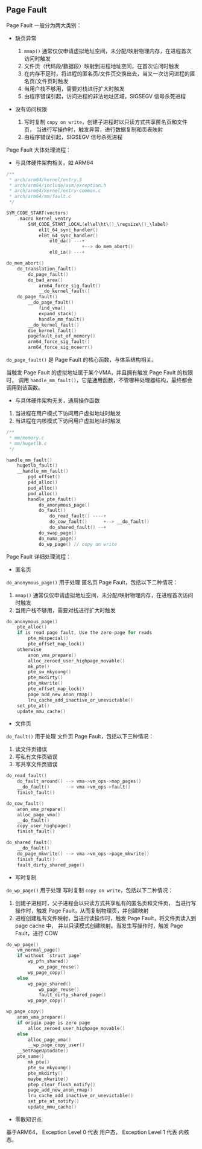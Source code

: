 ## Page Fault

Page Fault 一般分为两大类别：

* 缺页异常
    1. `mmap()` 通常仅仅申请虚拟地址空间，未分配/映射物理内存，在进程首次访问时触发
    2. 文件页（代码段/数据段）映射到进程地址空间，在首次访问时触发
    3. 在内存不足时，将进程的匿名页/文件页交换出去，当又一次访问进程的匿名页/文件页时触发
    4. 当用户栈不够用，需要对栈进行扩大时触发
    5. 由程序错误引起，访问进程的非法地址区域，SIGSEGV 信号杀死进程

* 没有访问权限
    1. 写时复制 `copy on write`，创建子进程时以只读方式共享匿名页和文件页，
    当进行写操作时，触发异常，进行数据复制和页表映射
    2. 由程序错误引起，SIGSEGV 信号杀死进程

Page Fault 大体处理流程：

* 与具体硬件架构相关，如 ARM64

```c
/**
 * arch/arm64/kernel/entry.S
 * arch/arm64/include/asm/exception.h
 * arch/arm64/kernel/entry-common.c
 * arch/arm64/mm/fault.c
 */

SYM_CODE_START(vectors)
    .macro kernel_ventry
        SYM_CODE_START_LOCAL(el\el\ht\()_\regsize\()_\label)
            el1t_64_sync_handler()
            el0t_64_sync_handler()
                el0_da() ---+
                            +--> do_mem_abort()
                el0_ia() ---+

do_mem_abort()
    do_translation_fault()
        do_page_fault()
        do_bad_area()
            arm64_force_sig_fault()
            __do_kernel_fault()
    do_page_fault()
        __do_page_fault()
            find_vma()
            expand_stack()
            handle_mm_fault()
        __do_kernel_fault()
        die_kernel_fault()
        pagefault_out_of_memory()
        arm64_force_sig_fault()
        arm64_force_sig_mceerr()
```

`do_page_fault()` 是 Page Fault 的核心函数，与体系结构相关。

当触发 Page Fault 的虚拟地址属于某个VMA，并且拥有触发 Page Fault 的权限时，
调用 `handle_mm_fault()`，它是通用函数，不管哪种处理器结构，最终都会调用到该函数。

* 与具体硬件架构无关，通用操作函数

1. 当进程在用户模式下访问用户虚拟地址时触发
2. 当进程在内核模式下访问用户虚拟地址时触发

```c
/**
 * mm/memory.c
 * mm/hugetlb.c
 */

handle_mm_fault()
    hugetlb_fault()
    __handle_mm_fault()
        pgd_offset()
        p4d_alloc()
        pud_alloc()
        pmd_alloc()
        handle_pte_fault()
            do_anonymous_page()
            do_fault()
                do_read_fault() ----+
                do_cow_fault()      +--> __do_fault()
                do_shared_fault() --+
            do_swap_page()
            do_numa_page()
            do_wp_page() // copy on write
```

Page Fault 详细处理流程：

* 匿名页

`do_anonymous_page()` 用于处理 匿名页 Page Fault，包括以下二种情况：

1. `mmap()` 通常仅仅申请虚拟地址空间，未分配/映射物理内存，在进程首次访问时触发
2. 当用户栈不够用，需要对栈进行扩大时触发

```c
do_anonymous_page()
    pte_alloc()
    if is read page fault, Use the zero-page for reads
        pte_mkspecial()
        pte_offset_map_lock()
    otherwise
        anon_vma_prepare()
        alloc_zeroed_user_highpage_movable()
        mk_pte()
        pte_sw_mkyoung()
        pte_mkdirty()
        pte_mkwrite()
        pte_offset_map_lock()
        page_add_new_anon_rmap()
        lru_cache_add_inactive_or_unevictable()
    set_pte_at()
    update_mmu_cache()
```

* 文件页

`do_fault()` 用于处理 文件页 Page Fault，包括以下三种情况：

1. 读文件页错误
2. 写私有文件页错误
3. 写共享文件页错误

```c
do_read_fault()
    do_fault_around() --> vma->vm_ops->map_pages()
    __do_fault()      --> vma->vm_ops->fault()
    finish_fault()

do_cow_fault()
    anon_vma_prepare()
    alloc_page_vma()
    __do_fault()
    copy_user_highpage()
    finish_fault()

do_shared_fault()
    __do_fault()
    do_page_mkwrite() --> vma->vm_ops->page_mkwrite()
    finish_fault()
    fault_dirty_shared_page()
```

* 写时复制

`do_wp_page()` 用于处理 写时复制 `copy on write`，包括以下二种情况：

1. 创建子进程时，父子进程会以只读方式共享私有的匿名页和文件页，
当进行写操作时，触发 Page Fault，从而复制物理页，并创建映射
2. 进程创建私有文件映射，当进行读操作时，触发 Page Fault，将文件页读入到 page cache 中，
并以只读模式创建映射。当发生写操作时，触发 Page Fault，进行 COW

```c
do_wp_page()
    vm_normal_page()
    if without `struct page`
        wp_pfn_shared()
            wp_page_reuse()
        wp_page_copy()
    else
        wp_page_shared()
            wp_page_reuse()
            fault_dirty_shared_page()
        wp_page_copy()

wp_page_copy()
    anon_vma_prepare()
    if origin page is zero page
        alloc_zeroed_user_highpage_movable()
    else
        alloc_page_vma()
        __wp_page_copy_user()
    __SetPageUptodate()
    pte_same()
        mk_pte()
        pte_sw_mkyoung()
        pte_mkdirty()
        maybe_mkwrite()
        ptep_clear_flush_notify()
        page_add_new_anon_rmap()
        lru_cache_add_inactive_or_unevictable()
        set_pte_at_notify()
        update_mmu_cache()
```

* 零散知识点

基于ARM64，
Exception Level 0 代表 用户态，
Exception Level 1 代表 内核态。
